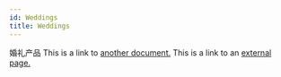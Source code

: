 ```yaml
---
id: Weddings
title: Weddings
---
```

婚礼产品
This is a link to [another document.](doc3.md) This is a link to an [external page.](http://www.example.com)

